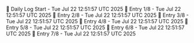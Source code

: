 📅 Daily Log Start - Tue Jul 22 12:51:57 UTC 2025
📌 Entry 1/8 - Tue Jul 22 12:51:57 UTC 2025
📌 Entry 2/8 - Tue Jul 22 12:51:57 UTC 2025
📌 Entry 3/8 - Tue Jul 22 12:51:57 UTC 2025
📌 Entry 4/8 - Tue Jul 22 12:51:57 UTC 2025
📌 Entry 5/8 - Tue Jul 22 12:51:57 UTC 2025
📌 Entry 6/8 - Tue Jul 22 12:51:57 UTC 2025
📌 Entry 7/8 - Tue Jul 22 12:51:57 UTC 2025
